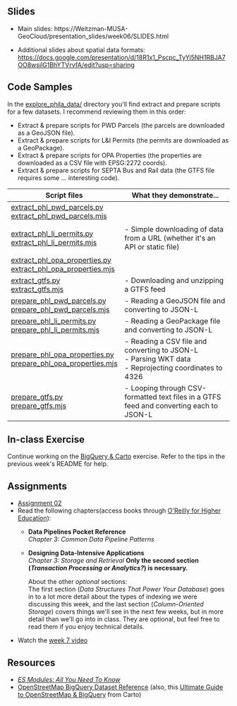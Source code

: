 ## Slides

- Main slides: https://Weitzman-MUSA-GeoCloud/presentation_slides/week06/SLIDES.html

- Additional slides about spatial data formats: https://docs.google.com/presentation/d/18R1x1_Pscpc_TyYi5NH1RBJA7OO8wsjlG1BhYTVrvfA/edit?usp=sharing

## Code Samples

In the [explore_phila_data/](explore_phila_data/) directory you'll find extract and prepare scripts for a few datasets. I recommend reviewing them in this order:

- Extract & prepare scripts for PWD Parcels (the parcels are downloaded as a GeoJSON file).
- Extract & prepare scripts for L&I Permits (the permits are downloaded as a GeoPackage).
- Extract & prepare scripts for OPA Properties (the properties are downloaded as a CSV file with EPSG:2272 coords).
- Extract & prepare scripts for SEPTA Bus and Rail data (the GTFS file requires some ... interesting code).
  
| Script files | What they demonstrate... |
| --- | --- |
| [extract_phl_pwd_parcels.py](explore_phila_data/extract_phl_pwd_parcels.py)<br>[extract_phl_pwd_parcels.mjs](explore_phila_data/extract_phl_pwd_parcels.mjs)<br><br>[extract_phl_li_permits.py](explore_phila_data/extract_phl_li_permits.py)<br>[extract_phl_li_permits.mjs](explore_phila_data/extract_phl_li_permits.mjs)<br><br>[extract_phl_opa_properties.py](explore_phila_data/extract_phl_opa_properties.py)<br>[extract_phl_opa_properties.mjs](explore_phila_data/extract_phl_opa_properties.mjs) | - Simple downloading of data from a URL (whether it's an API or static file) |
| [extract_gtfs.py](explore_phila_data/extract_gtfs.py)<br>[extract_gtfs.mjs](explore_phila_data/extract_gtfs.mjs) | - Downloading and unzipping a GTFS feed |
| [prepare_phl_pwd_parcels.py](explore_phila_data/prepare_phl_pwd_parcels.py)<br>[prepare_phl_pwd_parcels.mjs](explore_phila_data/prepare_phl_pwd_parcels.mjs) | - Reading a GeoJSON file and converting to JSON-L |
| [prepare_phl_li_permits.py](explore_phila_data/prepare_phl_li_permits.py)<br>[prepare_phl_li_permits.mjs](explore_phila_data/prepare_phl_li_permits.mjs) | - Reading a GeoPackage file and converting to JSON-L |
| [prepare_phl_opa_properties.py](explore_phila_data/prepare_phl_opa_properties.py)<br>[prepare_phl_opa_properties.mjs](explore_phila_data/prepare_phl_opa_properties.mjs) | - Reading a CSV file and converting to JSON-L<br>- Parsing WKT data<br>- Reprojecting coordinates to 4326 |
| [prepare_gtfs.py](explore_phila_data/prepare_gtfs.py)<br>[prepare_gtfs.mjs](explore_phila_data/prepare_gtfs.mjs) | - Looping through CSV-formatted text files in a GTFS feed and converting each to JSON-L |

## In-class Exercise

Continue working on the [BigQuery & Carto](../week05/exercises/ex_load_data_into_bigquery.md) exercise. Refer to the tips in the previous week's README for help.

## Assignments

- [Assignment 02](https://github.com/Weitzman-MUSA-GeoCloud/assignment02)
- Read the following chapters(access books through [O'Reilly for Higher Education](http://hdl.library.upenn.edu.proxy.library.upenn.edu/1017/7026/1)):
    * **Data Pipelines Pocket Reference**  
      *Chapter 3: Common Data Pipeline Patterns*

    * **Designing Data-Intensive Applications**  
      *Chapter 3: Storage and Retrieval* **Only the second section (_Transaction Processing or Analytics?_) is necessary.**

      About the other _optional_ sections:  
      The first section (*Data Structures That Power Your Database*) goes in to a lot more detail about the types of indexing we were discussing this week, and the last section (*Column-Oriented Storage*) covers things we'll see in the next few weeks, but in more detail than we'll go into in class. They are optional, but feel free to read them if you enjoy technical details.
- Watch the [week 7 video](https://share.descript.com/view/9drEh9q22ID)

## Resources

- [_ES Modules: All You Need To Know_](https://konstantin.digital/blog/es-modules-all-you-need-to-know)
- [OpenStreetMap BigQuery Dataset Reference](https://wiki.openstreetmap.org/wiki/BigQuery_dataset) (also, this [Ultimate Guide to OpenStreetMap & BigQuery](https://carto.com/blog/osm-bigquery) from Carto)
